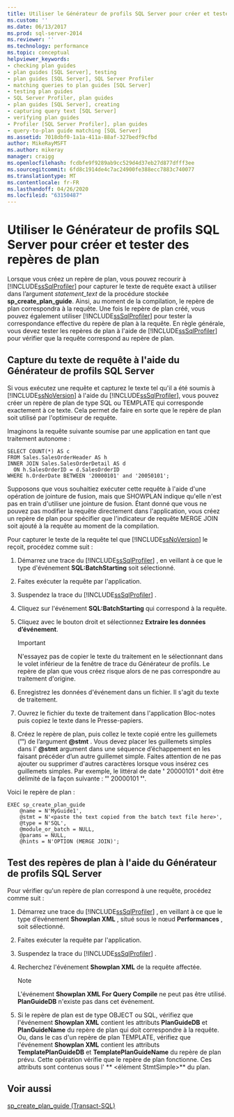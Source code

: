 ```yaml
---
title: Utiliser le Générateur de profils SQL Server pour créer et tester des repères de plan | Microsoft Docs
ms.custom: ''
ms.date: 06/13/2017
ms.prod: sql-server-2014
ms.reviewer: ''
ms.technology: performance
ms.topic: conceptual
helpviewer_keywords:
- checking plan guides
- plan guides [SQL Server], testing
- plan guides [SQL Server], SQL Server Profiler
- matching queries to plan guides [SQL Server]
- testing plan guides
- SQL Server Profiler, plan guides
- plan guides [SQL Server], creating
- capturing query text [SQL Server]
- verifying plan guides
- Profiler [SQL Server Profiler], plan guides
- query-to-plan guide matching [SQL Server]
ms.assetid: 7018dbf0-1a1a-411a-88af-327bedf9cfbd
author: MikeRayMSFT
ms.author: mikeray
manager: craigg
ms.openlocfilehash: fcdbfe9f9289ab9cc529d4d37eb27d877dfff3ee
ms.sourcegitcommit: 6fd8c1914de4c7ac24900fe388ecc7883c740077
ms.translationtype: MT
ms.contentlocale: fr-FR
ms.lasthandoff: 04/26/2020
ms.locfileid: "63150487"
---
```

# <a name="use-sql-server-profiler-to-create-and-test-plan-guides"></a>Utiliser le Générateur de profils SQL Server pour créer et tester des repères de plan
   Lorsque vous créez un repère de plan, vous pouvez recourir à [!INCLUDE[ssSqlProfiler](../../includes/sssqlprofiler-md.md)] pour capturer le texte de requête exact à utiliser dans l’argument *statement_text* de la procédure stockée **sp_create_plan_guide**. Ainsi, au moment de la compilation, le repère de plan correspondra à la requête. Une fois le repère de plan créé, vous pouvez également utiliser [!INCLUDE[ssSqlProfiler](../../includes/sssqlprofiler-md.md)] pour tester la correspondance effective du repère de plan à la requête. En règle générale, vous devez tester les repères de plan à l'aide de [!INCLUDE[ssSqlProfiler](../../includes/sssqlprofiler-md.md)] pour vérifier que la requête correspond au repère de plan.  
  
## <a name="capturing-query-text-by-using-sql-server-profiler"></a>Capture du texte de requête à l'aide du Générateur de profils SQL Server  
 Si vous exécutez une requête et capturez le texte tel qu'il a été soumis à [!INCLUDE[ssNoVersion](../../includes/ssnoversion-md.md)] à l'aide du [!INCLUDE[ssSqlProfiler](../../includes/sssqlprofiler-md.md)], vous pouvez créer un repère de plan de type SQL ou TEMPLATE qui corresponde exactement à ce texte. Cela permet de faire en sorte que le repère de plan soit utilisé par l'optimiseur de requête.  
  
 Imaginons la requête suivante soumise par une application en tant que traitement autonome :  
  
```  
SELECT COUNT(*) AS c  
FROM Sales.SalesOrderHeader AS h  
INNER JOIN Sales.SalesOrderDetail AS d  
  ON h.SalesOrderID = d.SalesOrderID  
WHERE h.OrderDate BETWEEN '20000101' and '20050101';  
```  
  
 Supposons que vous souhaitiez exécuter cette requête à l'aide d'une opération de jointure de fusion, mais que SHOWPLAN indique qu'elle n'est pas en train d'utiliser une jointure de fusion. Étant donné que vous ne pouvez pas modifier la requête directement dans l'application, vous créez un repère de plan pour spécifier que l'indicateur de requête MERGE JOIN soit ajouté à la requête au moment de la compilation.  
  
 Pour capturer le texte de la requête tel que [!INCLUDE[ssNoVersion](../../includes/ssnoversion-md.md)] le reçoit, procédez comme suit :  
  
1.  Démarrez une trace du [!INCLUDE[ssSqlProfiler](../../includes/sssqlprofiler-md.md)] , en veillant à ce que le type d'événement **SQL:BatchStarting** soit sélectionné.  
  
2.  Faites exécuter la requête par l'application.  
  
3.  Suspendez la trace du [!INCLUDE[ssSqlProfiler](../../includes/sssqlprofiler-md.md)] .  
  
4.  Cliquez sur l'événement **SQL:BatchStarting** qui correspond à la requête.  
  
5.  Cliquez avec le bouton droit et sélectionnez **Extraire les données d’événement**.  
  
    > [!IMPORTANT]  
    >  N'essayez pas de copier le texte du traitement en le sélectionnant dans le volet inférieur de la fenêtre de trace du Générateur de profils. Le repère de plan que vous créez risque alors de ne pas correspondre au traitement d'origine.  
  
6.  Enregistrez les données d'événement dans un fichier. Il s'agit du texte de traitement.  
  
7.  Ouvrez le fichier du texte de traitement dans l'application Bloc-notes puis copiez le texte dans le Presse-papiers.  
  
8.  Créez le repère de plan, puis collez le texte copié entre les guillemets (**''**) de l’argument **@stmt** . Vous devez placer les guillemets simples dans l' **@stmt** argument dans une séquence d’échappement en les faisant précéder d’un autre guillemet simple. Faites attention de ne pas ajouter ou supprimer d'autres caractères lorsque vous insérez ces guillemets simples. Par exemple, le littéral de date **'** 20000101 **'** doit être délimité de la façon suivante : **''** 20000101 **''**.  
  
 Voici le repère de plan :  
  
```  
EXEC sp_create_plan_guide   
    @name = N'MyGuide1',  
    @stmt = N'<paste the text copied from the batch text file here>',  
    @type = N'SQL',  
    @module_or_batch = NULL,  
    @params = NULL,  
    @hints = N'OPTION (MERGE JOIN)';  
```  
  
## <a name="testing-plan-guides-by-using-sql-server-profiler"></a>Test des repères de plan à l'aide du Générateur de profils SQL Server  
 Pour vérifier qu'un repère de plan correspond à une requête, procédez comme suit :  
  
1.  Démarrez une trace du [!INCLUDE[ssSqlProfiler](../../includes/sssqlprofiler-md.md)] , en veillant à ce que le type d’événement **Showplan XML** , situé sous le nœud **Performances** , soit sélectionné.  
  
2.  Faites exécuter la requête par l'application.  
  
3.  Suspendez la trace du [!INCLUDE[ssSqlProfiler](../../includes/sssqlprofiler-md.md)] .  
  
4.  Recherchez l'événement **Showplan XML** de la requête affectée.  
  
    > [!NOTE]  
    >  L'événement **Showplan XML For Query Compile** ne peut pas être utilisé. **PlanGuideDB** n'existe pas dans cet événement.  
  
5.  Si le repère de plan est de type OBJECT ou SQL, vérifiez que l'événement **Showplan XML** contient les attributs **PlanGuideDB** et **PlanGuideName** du repère de plan qui doit correspondre à la requête. Ou, dans le cas d'un repère de plan TEMPLATE, vérifiez que l'événement **Showplan XML** contient les attributs **TemplatePlanGuideDB** et **TemplatePlanGuideName** du repère de plan prévu. Cette opération vérifie que le repère de plan fonctionne. Ces attributs sont contenus sous l' ** \<élément StmtSimple>** du plan.  
  
## <a name="see-also"></a>Voir aussi  
 [sp_create_plan_guide &#40;Transact-SQL&#41;](/sql/relational-databases/system-stored-procedures/sp-create-plan-guide-transact-sql)  
  
  
